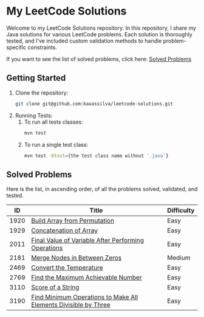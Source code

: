 # My LeetCode Solutions

Welcome to my LeetCode Solutions repository. In this repository, I share my Java solutions for various LeetCode problems. Each solution is thoroughly tested, and I've included custom validation methods to handle problem-specific constraints.

If you want to see the list of solved problems, click here: [Solved Problems](src/main/java/com/kauassilva/algorithms/algorithms.md)



## Getting Started

1. Clone the repository:
    ````bash
    git clone git@github.com:kauassilva/leetcode-solutions.git
    ````
2. Running Tests:
   1. To run all tests classes:
      ````bash
      mvn test
      ````
   2. To run a single test class:
      ````bash
      mvn test -Dtest={the test class name without '.java'}
      ````


## Solved Problems

Here is the list, in ascending order, of all the problems solved, validated, and tested.

| ID   | Title                                                                                          | Difficulty |
|------|------------------------------------------------------------------------------------------------|------------|
| 1920 | [Build Array from Permutation](src/main/resources/solutions/solution1920.md)                   | Easy       |
| 1929 | [Concatenation of Array](solutions/Solution1929.java)                                          | Easy       |
| 2011 | [Final Value of Variable After Performing Operations](solutions/Solution2011.java)             | Easy       |
| 2181 | [Merge Nodes in Between Zeros](solutions/Solution2181.java)                                    | Medium     |
| 2469 | [Convert the Temperature](solutions/Solution2469.java)                                         | Easy       |
| 2769 | [Find the Maximum Achievable Number](solutions/Solution2769.java)                              | Easy       |
| 3110 | [Score of a String](solutions/Solution3110.java)                                               | Easy       |
| 3190 | [Find Minimum Operations to Make All Elements Divisible by Three](solutions/Solution3190.java) | Easy       |
